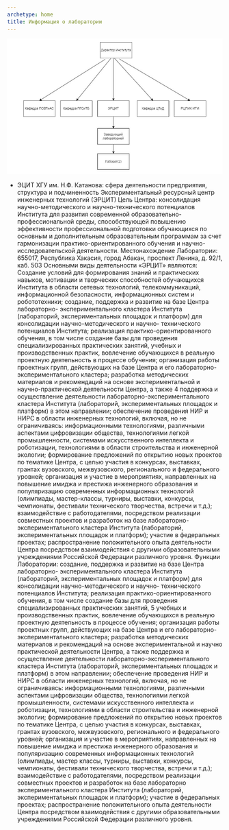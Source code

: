 ```yaml
---
archetype: home
title: Информация о лаборатории
---
```

![image](https://raw.githubusercontent.com/bayronShow/test4/main/content/table.png)

- ЭЦИТ ХГУ им. Н.Ф. Катанова: сфера деятельности
предприятия, структура и подчиненность
Экспериментальный ресурсный центр инженерных технологий (ЭРЦИТ)
Цель Центра: консолидация научно-методического и
научно-технического потенциалов Института для развития современной
образовательно-профессиональной среды, способствующей повышению
эффективности профессиональной подготовки обучающихся по основным и
дополнительным образовательным программам за счет гармонизации
практико-ориентированного обучения и научно-исследовательской
деятельности.
Местонахождение Лаборатории: 655017, Республика Хакасия, город
Абакан, проспект Ленина, д. 92/1, каб. 503
Основными виды деятельности «ЭРЦИТ» являются:
Создание условий для формирования знаний и практических
навыков, мотивации и творческих способностей обучающихся Института в
области сетевых технологий, телекоммуникаций, информационной
безопасности, информационных систем и робототехники;
создание, поддержка и развитие на базе Центра лабораторно-
экспериментального кластера Института (лабораторий, экспериментальных
площадок и платформ) для консолидации научно-методического и научно-
технического потенциалов Института;
реализация практико-ориентированного обучения, в том числе
создание базы для проведения специализированных практических занятий,
учебных и производственных практик, вовлечение обучающихся в реальную
проектную деятельность в процессе обучения;
организация работы проектных групп, действующих на базе Центра
и его лабораторно-экспериментального кластера;
разработка методических материалов и рекомендаций на основе
экспериментальной и научно-практической деятельности Центра, а также
4
поддержка и осуществление деятельности лабораторно-экспериментального
кластера Института (лабораторий, экспериментальных площадок и платформ)
в этом направлении;
обеспечение проведения НИР и НИРС в области инженерных
технологий, включая, но не ограничиваясь: информационными технологиями,
различными аспектами цифровизации общества, технологиями легкой
промышленности, системами искусственного интеллекта и роботизации,
технологиями в области строительства и инженерной экологии;
формирование предложений по открытию новых проектов по
тематике Центра, с целью участия в конкурсах, выставках, грантах вузовского,
межвузовского, регионального и федерального уровней;
организация и участие в мероприятиях, направленных на
повышение имиджа и престижа инженерного образования и популяризацию
современных информационных технологий (олимпиады, мастер-классы,
турниры, выставки, конкурсы, чемпионаты, фестивали технического
творчества, встречи и т.д.);
взаимодействие с работодателями, посредством реализации
совместных проектов и разработок на базе лабораторно-экспериментального
кластера Института (лабораторий, экспериментальных площадок и платформ);
участие в федеральных проектах;
распространение положительного опыта деятельности Центра
посредством взаимодействия с другими образовательными учреждениями
Российской Федерации различного уровня.
Функции Лаборатории:
создание, поддержка и развитие на базе Центра лабораторно-
экспериментального кластера Института (лабораторий, экспериментальных
площадок и платформ) для консолидации научно-методического и научно-
технического потенциалов Института;
реализация практико-ориентированного обучения, в том числе
создание базы для проведения специализированных практических занятий,
5
учебных и производственных практик, вовлечение обучающихся в реальную
проектную деятельность в процессе обучения;
организация работы проектных групп, действующих на базе Центра
и его лабораторно-экспериментального кластера;
разработка методических материалов и рекомендаций на основе
экспериментальной и научно практической деятельности Центра, а также
поддержка и осуществление деятельности лабораторно-экспериментального
кластера Института (лабораторий, экспериментальных площадок и платформ)
в этом направлении;
обеспечение проведения НИР и НИРС в области инженерных
технологий, включая, но не ограничиваясь: информационными технологиями,
различными аспектами цифровизации общества, технологиями легкой
промышленности, системами искусственного интеллекта и роботизации,
технологиями в области строительства и инженерной экологии;
формирование предложений по открытию новых проектов по
тематике Центра, с целью участия в конкурсах, выставках, грантах вузовского,
межвузовского, регионального и федерального уровней;
организация и участие в мероприятиях, направленных на
повышение имиджа и престижа инженерного образования и популяризацию
современных информационных технологий (олимпиады, мастер классы,
турниры, выставки, конкурсы, чемпионаты, фестивали технического
творчества, встречи и т.д.);
взаимодействие с работодателями, посредством реализации
совместных проектов и разработок на базе лабораторно экспериментального
кластера Института (лабораторий, экспериментальных площадок и платформ);
участие в федеральных проектах;
распространение положительного опыта деятельности Центра
посредством взаимодействия с другими образовательными учреждениями
Российской Федерации различного уровня.